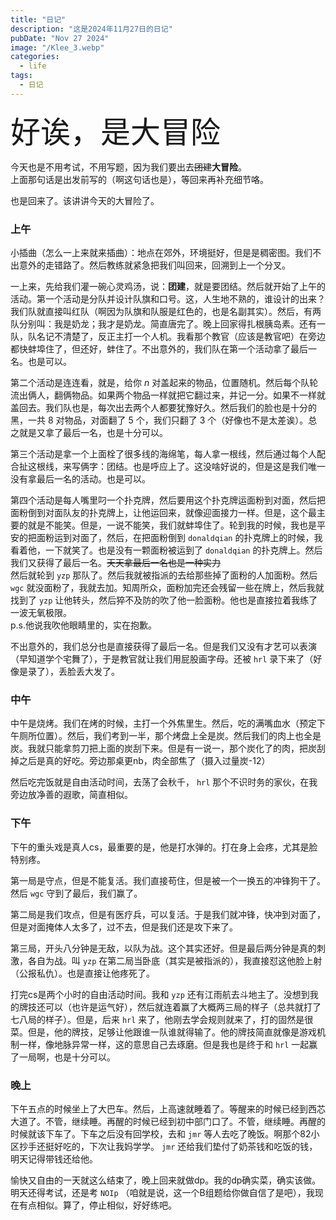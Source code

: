 ```yaml
---
title: "日记"
description: "这是2024年11月27日的日记"
pubDate: "Nov 27 2024"
image: "/Klee_3.webp"
categories:
  - life
tags:
  - 日记
---
```


<font size = "7px">好诶，是大冒险</font>

今天也是不用考试，不用写题，因为我们要出去~~团建~~**大冒险**。  
上面那句话是出发前写的（啊这句话也是），等回来再补充细节咯。

也是回来了。该讲讲今天的大冒险了。

### 上午
小插曲（怎么一上来就来插曲）：地点在郊外，环境挺好，但是是稠密图。我们不出意外的走错路了。然后教练就紧急把我们叫回来，回溯到上一个分叉。

一上来，先给我们灌一碗心灵鸡汤，说：**团建**，就是要团结。然后就开始了上午的活动。第一个活动是分队并设计队旗和口号。这，人生地不熟的，谁设计的出来？我们队就直接叫红队（啊因为队旗和队服是红色的，也是名副其实）。然后，有两队分别叫：我是奶龙；我才是奶龙。简直唐完了。晚上回家得扎根胰岛素。还有一队，队名记不清楚了，反正主打一个人机。我看那个教官（应该是教官吧）在旁边都快蚌埠住了，但还好，蚌住了。不出意外的，我们队在第一个活动拿了最后一名。也是可以。

第二个活动是连连看，就是，给你 $n$ 对盖起来的物品，位置随机。然后每个队轮流出俩人，翻俩物品。如果两个物品一样就把它翻过来，并记一分。如果不一样就盖回去。我们队也是，每次出去两个人都要犹豫好久。然后我们的脸也是十分的黑，一共 $8$ 对物品，对面翻了 $5$ 个，我们只翻了 $3$ 个（好像也不是太差诶）。总之就是又拿了最后一名，也是十分可以。

第三个活动是拿一个上面栓了很多线的海绵笔，每人拿一根线，然后通过每个人配合扯这根线，来写俩字：团结。也是呼应上了。这没啥好说的，但是这是我们唯一没有拿最后一名的活动。也是可以。

第四个活动是每人嘴里叼一个扑克牌，然后要用这个扑克牌运面粉到对面，然后把面粉倒到对面队友的扑克牌上，让他运回来，就像迎面接力一样。但是，这个最主要的就是不能笑。但是，一说不能笑，我们就蚌埠住了。轮到我的时候，我也是平安的把面粉运到对面了，然后，在把面粉倒到 `donaldqian` 的扑克牌上的时候，我看着他，一下就笑了。也是没有一颗面粉被运到了 `donaldqian` 的扑克牌上。然后我们又获得了最后一名。~~天天拿最后一名也是一种实力~~  
然后就轮到 `yzp` 那队了。然后我就被指派的去给那些掉了面粉的人加面粉。然后 `wgc` 就没面粉了，我就去加。知周所众，面粉加完还会残留一些在牌上，然后我就找到了 `yzp` 让他转头，然后猝不及防的吹了他一脸面粉。他也是直接拉着我练了一波无氧极限。  
p.s.他说我吹他眼睛里的，实在抱歉。

不出意外的，我们总分也是直接获得了最后一名。但是我们又没有才艺可以表演（早知道学个宅舞了），于是教官就让我们用屁股画字母。还被 `hrl` 录下来了（好像是录了），丢脸丢大发了。

### 中午
中午是烧烤。我们在烤的时候，主打一个外焦里生。然后，吃的满嘴血水（预定下午厕所位置）。然后，我们考到一半，那个烤盘上全是炭。然后我们的肉上也全是炭。我就只能拿剪刀把上面的炭刮下来。但是有一说一，那个炭化了的肉，把炭刮掉之后是真的好吃。旁边那桌更nb，肉全部焦了（摄入过量炭-12）

然后吃完饭就是自由活动时间，去荡了会秋千， `hrl` 那个不识时务的家伙，在我旁边放净善的遐歌，简直相似。

### 下午
下午的重头戏是真人cs，最重要的是，他是打水弹的。打在身上会疼，尤其是脸特别疼。

第一局是守点，但是不能复活。我们直接苟住，但是被一个一换五的冲锋狗干了。然后 `wgc` 守到了最后，我们赢了。

第二局是我们攻点，但是有医疗兵，可以复活。于是我们就冲锋，快冲到对面了，但是对面掩体人太多了，过不去，但是我们还是攻下来了。

第三局，开头八分钟是无敌，以队为战。这个其实还好。但是最后两分钟是真的刺激，各自为战。叫 `yzp` 在第二局当卧底（其实是被指派的），我直接怼这他脸上射（公报私仇）。也是直接让他疼死了。

打完cs是两个小时的自由活动时间。我和 `yzp` 还有江雨航去斗地主了。没想到我的牌技还可以（也许是运气好），然后就连着赢了大概两三局的样子（总共就打了七八局的样子）。但是，后来 `hrl` 来了，他刚去学会规则就来了，打的固然是很菜。但是，他的牌技，足够让他跟谁一队谁就得输了。他的牌技简直就像是游戏机制一样，像地脉异常一样，这的意思自己去琢磨。但是我也是终于和 `hrl` 一起赢了一局啊，也是十分可以。

### 晚上
下午五点的时候坐上了大巴车。然后，上高速就睡着了。等醒来的时候已经到西芯大道了。不管，继续睡。再醒的时候已经到初中部门口了。不管，继续睡。再醒的时候就该下车了。下车之后没有回学校，去和 `jmr` 等人去吃了晚饭。啊那个82小区抄手还挺好吃的，下次让我妈学学。 `jmr` 还给我们垫付了奶茶钱和吃饭的钱，明天记得带钱还给他。

愉快又自由的一天就这么结束了，晚上回来就做dp。我的dp确实菜，确实该做。明天还得考试，还是考 `NOIp` （咱就是说，这一个B组题给你做自信了是吧），我现在有点相似。算了，停止相似，好好练吧。